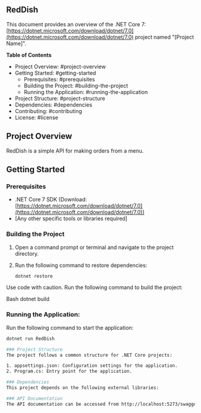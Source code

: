 ## RedDish

This document provides an overview of the .NET Core 7: [https://dotnet.microsoft.com/download/dotnet/7.0](https://dotnet.microsoft.com/download/dotnet/7.0) project named "[Project Name]".

**Table of Contents**

* Project Overview: #project-overview
* Getting Started: #getting-started
    * Prerequisites: #prerequisites
    * Building the Project: #building-the-project
    * Running the Application: #running-the-application
* Project Structure: #project-structure
* Dependencies: #dependencies
* Contributing: #contributing
* License: #license

## Project Overview

RedDish is a simple API for making orders from a menu.

## Getting Started

### Prerequisites

* .NET Core 7 SDK (Download: [https://dotnet.microsoft.com/download/dotnet/7.0](https://dotnet.microsoft.com/download/dotnet/7.0))
* [Any other specific tools or libraries required]

### Building the Project

1. Open a command prompt or terminal and navigate to the project directory.
2. Run the following command to restore dependencies:

   ```bash
   dotnet restore
Use code with caution.
Run the following command to build the project:

Bash
dotnet build

### Running the Application:

Run the following command to start the application:
   ```bash
   dotnet run RedDish

### Project Structure
The project follows a common structure for .NET Core projects:

1. appsettings.json: Configuration settings for the application.
2. Program.cs: Entry point for the application.

### Dependencies
This project depends on the following external libraries:

### API Documentation
The API documentation can be accessed from http://localhost:5273/swagger/index.html after successfully running the project.
